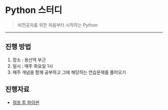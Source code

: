 # Python 스터디

> 비전공자를 위한 처음부터 시작하는 Python

---
## 진행 방법

1. 장소 : 용산역 부근
2. 일시 : 매주 화요일 1시
3. 매주 개념을 함께 공부하고 그에 해당하는 연습문제를 풀어오기

## 진행자료

* [점프 투 파이썬](https://wikidocs.net/book/1)

